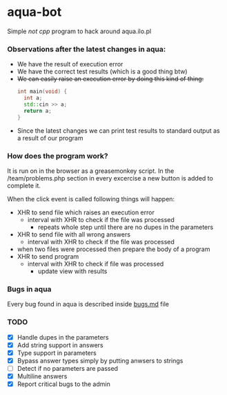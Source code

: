# aqua-bot
Simple *not cpp* program to hack around aqua.ilo.pl

### Observations after the latest changes in aqua:
 - We have the result of execution error
 - We have the correct test results (which is a good thing btw)
 - ~~We can easily raise an execution error by doing this kind of thing:~~
   ```cpp
   int main(void) {
     int a;
     std::cin >> a;
     return a;
   }
   ```
 - Since the latest changes we can print test results to standard output as a result of our program
     
### How does the program work?
It is run on in the browser as a greasemonkey script. In the /team/problems.php
section in every excercise a new button is added to complete it.

When the click event is called following things will happen:
  - XHR to send file which raises an execution error
    - interval with XHR to check if the file was processed
      - repeats whole step until there are no dupes in the parameters
  - XHR to send file with all wrong answers
    - interval with XHR to check if the file was processed
  - when two files were processed then prepare the body of a program
  - XHR to send program
    - interval with XHR to check if file was processed
      - update view with results
  
### Bugs in aqua
Every bug found in aqua is described inside [bugs.md](/bugs.md) file
  
### TODO

  - [x] Handle dupes in the parameters
  - [x] Add string support in answers
  - [x] Type support in parameters
  - [x] Bypass answer types simply by putting anwsers to strings
  - [ ] Detect if no parameters are passed
  - [x] Multiline answers
  - [x] Report critical bugs to the admin

